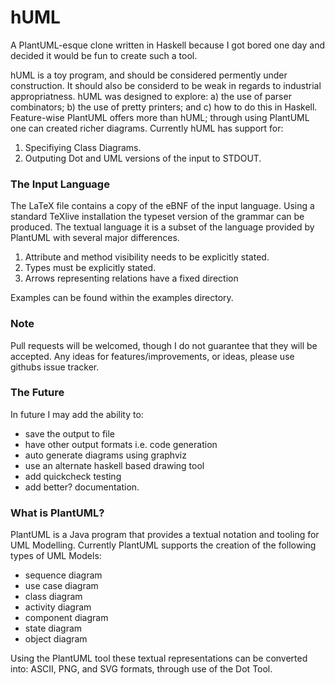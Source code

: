 hUML
====

A PlantUML-esque clone written in Haskell because I got bored one day and decided it would be fun to create such a tool.

hUML is a toy program, and should be considered permently under construction.
It should also be considerd to be weak in regards to industrial appropriatness.
hUML was designed to explore: a) the use of parser combinators; b) the use of pretty printers; and c) how to do this in Haskell.
Feature-wise PlantUML offers more than hUML; through using PlantUML one can created richer diagrams.
Currently hUML has support for:

1. Specifiying Class Diagrams.
2. Outputing Dot and UML versions of the input to STDOUT.

### The Input Language

The LaTeX file contains a copy of the eBNF of the input language.
Using a standard TeXlive installation the typeset version of the grammar can be produced.
The textual language it is a subset of the language provided by PlantUML with several major differences.

1. Attribute and method visibility needs to be explicitly stated.
2. Types must be explicitly stated.
3. Arrows representing relations have a fixed direction

Examples can be found within the examples directory.

### Note

Pull requests will be welcomed, though I do not guarantee that they will be accepted.
Any ideas for features/improvements, or ideas, please use githubs issue tracker.

### The Future

In future I may add the ability to:

+ save the output to file
+ have other output formats i.e. code generation
+ auto generate diagrams using graphviz
+ use an alternate haskell based drawing tool
+ add quickcheck testing
+ add better? documentation.

### What is PlantUML?

PlantUML is a Java program that provides a textual notation and tooling for UML Modelling.
Currently PlantUML supports the creation of the following types of UML Models:

+ sequence diagram
+ use case diagram
+ class diagram
+ activity diagram
+ component diagram
+ state diagram
+ object diagram

Using the PlantUML tool these textual representations can be converted into: ASCII, PNG, and SVG formats, through use of the Dot Tool.
